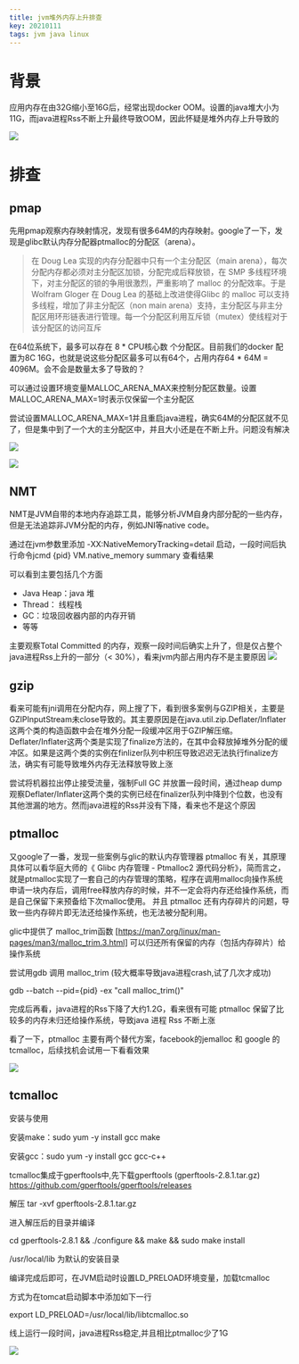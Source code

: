 ```yaml
---
title: jvm堆外内存上升排查
key: 20210111
tags: jvm java linux
---
```


# 背景
应用内存在由32G缩小至16G后，经常出现docker OOM。设置的java堆大小为11G，而java进程Rss不断上升最终导致OOM，因此怀疑是堆外内存上升导致的

![](https://nothinghappen.oss-cn-shanghai.aliyuncs.com/offheap/%E5%A0%86%E5%A4%96%E5%86%85%E5%AD%98.JPG)

# 排查

## pmap
先用pmap观察内存映射情况，发现有很多64M的内存映射。google了一下，发现是glibc默认内存分配器ptmalloc的分配区（arena）。

> 在 Doug Lea 实现的内存分配器中只有一个主分配区（main arena），每次分配内存都必须对主分配区加锁，分配完成后释放锁，在 SMP 多线程环境下，对主分配区的锁的争用很激烈，严重影响了 malloc 的分配效率。于是 Wolfram Gloger 在 Doug Lea 的基础上改进使得Glibc 的 malloc 可以支持多线程，增加了非主分配区（non main arena）支持，主分配区与非主分配区用环形链表进行管理。每一个分配区利用互斥锁（mutex）使线程对于该分配区的访问互斥

在64位系统下，最多可以存在 8 * CPU核心数 个分配区。目前我们的docker 配置为8C 16G，也就是说这些分配区最多可以有64个，占用内存64 * 64M = 4096M。会不会是数量太多了导致的？

可以通过设置环境变量MALLOC_ARENA_MAX来控制分配区数量。设置MALLOC_ARENA_MAX=1时表示仅保留一个主分配区

尝试设置MALLOC_ARENA_MAX=1并且重启java进程，确实64M的分配区就不见了，但是集中到了一个大的主分配区中，并且大小还是在不断上升。问题没有解决

![](https://nothinghappen.oss-cn-shanghai.aliyuncs.com/offheap/pmap.JPG
)

![](https://nothinghappen.oss-cn-shanghai.aliyuncs.com/offheap/pmap2.JPG
)

## NMT
NMT是JVM自带的本地内存追踪工具，能够分析JVM自身内部分配的一些内存，但是无法追踪非JVM分配的内存，例如JNI等native code。

通过在jvm参数里添加 -XX:NativeMemoryTracking=detail 启动，一段时间后执行命令jcmd {pid} VM.native_memory summary 查看结果

可以看到主要包括几个方面

* Java Heap：java 堆
* Thread： 线程栈
* GC：垃圾回收器内部的内存开销
* 等等

主要观察Total Committed 的内存，观察一段时间后确实上升了，但是仅占整个java进程Rss上升的一部分（< 30%），看来jvm内部占用内存不是主要原因
![](https://nothinghappen.oss-cn-shanghai.aliyuncs.com/offheap/nmt.JPG
)

## gzip
看来可能有jni调用在分配内存，网上搜了下，看到很多案例与GZIP相关，主要是GZIPInputStream未close导致的。其主要原因是在java.util.zip.Deflater/Inflater 这两个类的构造函数中会在堆外分配一段缓冲区用于GZIP解压缩。Deflater/Inflater这两个类是实现了finalize方法的，在其中会释放掉堆外分配的缓冲区。如果是这两个类的实例在finlizer队列中积压导致迟迟无法执行finalize方法，确实有可能导致堆外内存无法释放导致上涨

尝试将机器拉出停止接受流量，强制Full GC 并放置一段时间，通过heap dump观察Deflater/Inflater这两个类的实例已经在finalizer队列中降到个位数，也没有其他泄漏的地方。然而java进程的Rss并没有下降，看来也不是这个原因

## ptmalloc

又google了一番，发现一些案例与glic的默认内存管理器 ptmalloc 有关，其原理具体可以看华庭大师的《 Glibc 内存管理 - Ptmalloc2 源代码分析》，简而言之，就是ptmalloc实现了一套自己的内存管理的策略，程序在调用malloc向操作系统申请一块内存后，调用free释放内存的时候，并不一定会将内存还给操作系统，而是自己保留下来预备给下次malloc使用。
并且 ptmalloc 还有内存碎片的问题，导致一些内存碎片即无法还给操作系统，也无法被分配利用。

glic中提供了 malloc_trim函数 [https://man7.org/linux/man-pages/man3/malloc_trim.3.html] 可以归还所有保留的内存（包括内存碎片）给操作系统

尝试用gdb 调用 malloc_trim (较大概率导致java进程crash,试了几次才成功)

gdb --batch --pid={pid} -ex "call malloc_trim()"

完成后再看，java进程的Rss下降了大约1.2G，看来很有可能 ptmalloc 保留了比较多的内存未归还给操作系统，导致java 进程 Rss 不断上涨

看了一下，ptmalloc 主要有两个替代方案，facebook的jemalloc 和 google 的 tcmalloc，后续找机会试用一下看看效果

![](https://nothinghappen.oss-cn-shanghai.aliyuncs.com/offheap/malloc_trim.png
)

## tcmalloc
安装与使用

安装make：sudo yum -y install gcc make

安装gcc：sudo yum -y install gcc gcc-c++

tcmalloc集成于gperftools中,先下载gperftools (gperftools-2.8.1.tar.gz)
 https://github.com/gperftools/gperftools/releases

解压 tar -xvf gperftools-2.8.1.tar.gz

进入解压后的目录并编译

cd gperftools-2.8.1 && ./configure && make && sudo make install

/usr/local/lib 为默认的安装目录

编译完成后即可，在JVM启动时设置LD_PRELOAD环境变量，加载tcmalloc

方式为在tomcat启动脚本中添加如下一行

export LD_PRELOAD=/usr/local/lib/libtcmalloc.so

线上运行一段时间，java进程Rss稳定,并且相比ptmalloc少了1G

![](https://nothinghappen.oss-cn-shanghai.aliyuncs.com/offheap/tcmalloc.JPG
)
